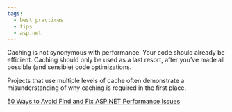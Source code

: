 ```yaml
---
tags:
  - best practices
  - tips
  - asp.net
---
```


Caching is not synonymous with performance. Your code should already be efficient. Caching should only be used as a last resort, after you’ve made all possible (and sensible) code optimizations.

Projects that use multiple levels of cache often demonstrate a misunderstanding of why caching is required in the first place.

[50 Ways to Avoid Find and Fix ASP.NET Performance Issues](https://www.red-gate.com/library/50-ways-to-avoid-find-and-fix-asp-net-performance-issues)